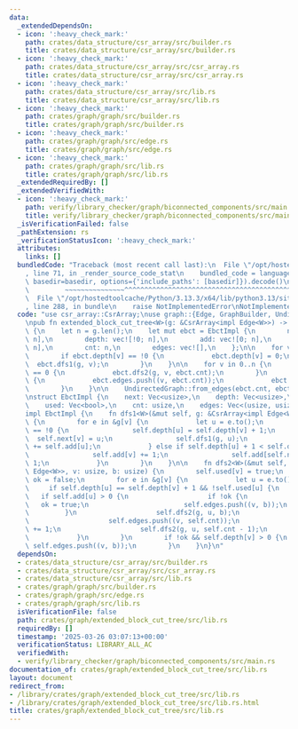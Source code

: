 ```yaml
---
data:
  _extendedDependsOn:
  - icon: ':heavy_check_mark:'
    path: crates/data_structure/csr_array/src/builder.rs
    title: crates/data_structure/csr_array/src/builder.rs
  - icon: ':heavy_check_mark:'
    path: crates/data_structure/csr_array/src/csr_array.rs
    title: crates/data_structure/csr_array/src/csr_array.rs
  - icon: ':heavy_check_mark:'
    path: crates/data_structure/csr_array/src/lib.rs
    title: crates/data_structure/csr_array/src/lib.rs
  - icon: ':heavy_check_mark:'
    path: crates/graph/graph/src/builder.rs
    title: crates/graph/graph/src/builder.rs
  - icon: ':heavy_check_mark:'
    path: crates/graph/graph/src/edge.rs
    title: crates/graph/graph/src/edge.rs
  - icon: ':heavy_check_mark:'
    path: crates/graph/graph/src/lib.rs
    title: crates/graph/graph/src/lib.rs
  _extendedRequiredBy: []
  _extendedVerifiedWith:
  - icon: ':heavy_check_mark:'
    path: verify/library_checker/graph/biconnected_components/src/main.rs
    title: verify/library_checker/graph/biconnected_components/src/main.rs
  _isVerificationFailed: false
  _pathExtension: rs
  _verificationStatusIcon: ':heavy_check_mark:'
  attributes:
    links: []
  bundledCode: "Traceback (most recent call last):\n  File \"/opt/hostedtoolcache/Python/3.13.3/x64/lib/python3.13/site-packages/onlinejudge_verify/documentation/build.py\"\
    , line 71, in _render_source_code_stat\n    bundled_code = language.bundle(stat.path,\
    \ basedir=basedir, options={'include_paths': [basedir]}).decode()\n          \
    \         ~~~~~~~~~~~~~~~^^^^^^^^^^^^^^^^^^^^^^^^^^^^^^^^^^^^^^^^^^^^^^^^^^^^^^^^^^^^^^^^^^\n\
    \  File \"/opt/hostedtoolcache/Python/3.13.3/x64/lib/python3.13/site-packages/onlinejudge_verify/languages/rust.py\"\
    , line 288, in bundle\n    raise NotImplementedError\nNotImplementedError\n"
  code: "use csr_array::CsrArray;\nuse graph::{Edge, GraphBuilder, UndirectedGraph};\n\
    \npub fn extended_block_cut_tree<W>(g: &CsrArray<impl Edge<W>>) -> CsrArray<usize>\
    \ {\n    let n = g.len();\n    let mut ebct = EbctImpl {\n        next: vec![!0;\
    \ n],\n        depth: vec![!0; n],\n        add: vec![0; n],\n        used: vec![false;\
    \ n],\n        cnt: n,\n        edges: vec![],\n    };\n\n    for v in 0..n {\n\
    \        if ebct.depth[v] == !0 {\n            ebct.depth[v] = 0;\n          \
    \  ebct.dfs1(g, v);\n        }\n    }\n\n    for v in 0..n {\n        if ebct.depth[v]\
    \ == 0 {\n            ebct.dfs2(g, v, ebct.cnt);\n        }\n        if g[v].is_empty()\
    \ {\n            ebct.edges.push((v, ebct.cnt));\n            ebct.cnt += 1;\n\
    \        }\n    }\n\n    UndirectedGraph::from_edges(ebct.cnt, ebct.edges)\n}\n\
    \nstruct EbctImpl {\n    next: Vec<usize>,\n    depth: Vec<usize>,\n    add: Vec<i32>,\n\
    \    used: Vec<bool>,\n    cnt: usize,\n    edges: Vec<(usize, usize)>,\n}\n\n\
    impl EbctImpl {\n    fn dfs1<W>(&mut self, g: &CsrArray<impl Edge<W>>, v: usize)\
    \ {\n        for e in &g[v] {\n            let u = e.to();\n            if self.depth[u]\
    \ == !0 {\n                self.depth[u] = self.depth[v] + 1;\n              \
    \  self.next[v] = u;\n                self.dfs1(g, u);\n                self.add[v]\
    \ += self.add[u];\n            } else if self.depth[u] + 1 < self.depth[v] {\n\
    \                self.add[v] += 1;\n                self.add[self.next[u]] -=\
    \ 1;\n            }\n        }\n    }\n\n    fn dfs2<W>(&mut self, g: &CsrArray<impl\
    \ Edge<W>>, v: usize, b: usize) {\n        self.used[v] = true;\n        let mut\
    \ ok = false;\n        for e in &g[v] {\n            let u = e.to();\n       \
    \     if self.depth[u] == self.depth[v] + 1 && !self.used[u] {\n             \
    \   if self.add[u] > 0 {\n                    if !ok {\n                     \
    \   ok = true;\n                        self.edges.push((v, b));\n           \
    \         }\n                    self.dfs2(g, u, b);\n                } else {\n\
    \                    self.edges.push((v, self.cnt));\n                    self.cnt\
    \ += 1;\n                    self.dfs2(g, u, self.cnt - 1);\n                }\n\
    \            }\n        }\n        if !ok && self.depth[v] > 0 {\n           \
    \ self.edges.push((v, b));\n        }\n    }\n}\n"
  dependsOn:
  - crates/data_structure/csr_array/src/builder.rs
  - crates/data_structure/csr_array/src/csr_array.rs
  - crates/data_structure/csr_array/src/lib.rs
  - crates/graph/graph/src/builder.rs
  - crates/graph/graph/src/edge.rs
  - crates/graph/graph/src/lib.rs
  isVerificationFile: false
  path: crates/graph/extended_block_cut_tree/src/lib.rs
  requiredBy: []
  timestamp: '2025-03-26 03:07:13+00:00'
  verificationStatus: LIBRARY_ALL_AC
  verifiedWith:
  - verify/library_checker/graph/biconnected_components/src/main.rs
documentation_of: crates/graph/extended_block_cut_tree/src/lib.rs
layout: document
redirect_from:
- /library/crates/graph/extended_block_cut_tree/src/lib.rs
- /library/crates/graph/extended_block_cut_tree/src/lib.rs.html
title: crates/graph/extended_block_cut_tree/src/lib.rs
---
```

